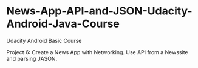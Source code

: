# News-App-API-and-JSON-Udacity-Android-Java-Course

Udacity Android Basic Course

Project 6: Create a News App with Networking. Use API from a Newssite and parsing JASON.
